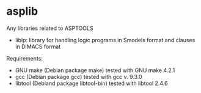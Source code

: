 # asplib
Any libraries related to ASPTOOLS

- liblp: library for handling logic programs in Smodels format and clauses in DIMACS format

Requirements:

- GNU make (Debian package make) tested with GNU make 4.2.1
- gcc (Debian package gcc) tested with gcc v. 9.3.0
- libtool (Debiand package libtool-bin) tested with libtool 2.4.6

